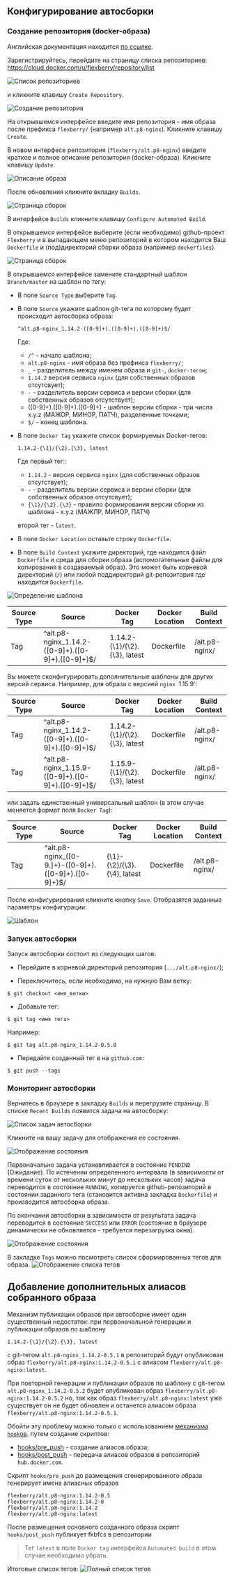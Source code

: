 ## Конфигурирование автосборки

### Создание репозитория (docker-образа)

Английская документация находится [по ссылке](https://docs.docker.com/docker-hub/repos/).

Зарегистрируйтесь, перейдите на страницу списка репозиториев:
https://cloud.docker.com/u/flexberry/repository/list

![Список репозиториев](images/repositorylist.png)

и кликните клавишу `Create Repository`.

![Создание репозитория](images/createRepository.png)

На открывшемся интерфейсе введите имя репозитория - имя образа после префикса `flexberry/` (например `alt.p8-nginx`).
Кликните клавишу `Create`. 

В новом интерфесе репозитория (`flexberry/alt.p8-nginx`) введите краткое и полное описание репозитория (docker-образа).
Кликните клавишу `Update`.

![Описание образа](images/desctiptions.png)

После обновления кликните вкладку `Builds`.

![Страница сборок](images/builds.png)

В интерфейсе `Builds` кликните клавишу `Configure Automated Build`.

В открывшемся интерфейсе выберите (если необходимо) github-проект `Flexberry` и в выпадающем меню репозиторий в котором находится Ваш `Dockerfile` и (под)директорий сборки образа (например `dockerfiles`).

![Страница сборок](images/selectGitHubRepository.png)
 
 В открывшемся интерфейсе замените стандартный шаблон `Branch/master` на шаблон по тегу:
- В поле `Source Type` выберите `Tag`.
- В поле `Source` укажите шаблон git-тега по которому будет происходит автосборка образа:

  ```
  ^alt.p8-nginx_1.14.2-([0-9]+).([0-9]+).([0-9]+)$/
  ```
  
    Где:
    * `/^` - начало шаблона;
    *  `alt.p8-nginx` - имя образа без префикса `flexberry/`;
    * `_` - разделитель между именем образа и `git-`, `docker-тегом`;
    * `1.14.2` версия сервиса `nginx` (для собственных образов отсутсвует);
    *  `-` - разделитель версии сервиса и версии сборки (для собственных образов отсутствует);
    * ([0-9]+).([0-9]+).([0-9]+) - шаблон версии сборки - три числа x.y.z (МАЖОР, МИНОР, ПАТЧ), разделенные точками;
    * `$/` - конец шаблона.
    
- В поле `Docker Tag` укажите список формируемых Docker-тегов:
  
  ```
  1.14.2-{\1}/{\2}.{\3}, latest
  ```  
  
  Где первый тег::
  * `1.14.2` - версия сервиса `nginx` (для собственных образов отсутствует);
  * `-` - разделитель версии сервиса и версии сборки (для собственных образов отсутсвует);
  * `{\1}/{\2}.{\3}` - правило формирования версии сборки  из шаблона - x.y.z (МАЖЛР, МИНОР, ПАТЧ)
  
  второй тег - `latest`.

- В поле `Docker Location` оставьте строку `Dockerfile`.

- В поле `Build Context` укажите директорий, где находится файл `Dockerfile` и среда для сборки образа (вспомогательные файлы для копирования в создаваемый образ).
  Это может быть корневой директорий (`/`) или любой поддиректорий git-репозитория где находится `Dockerfile`.

 
 ![Определение шаблона](images/buildConfigure.png) 
 
 

 Source Type | Source | Docker Tag | Docker Location | Build Context 
-------------|--------|------------|-----------------|---------------
Tag | ^alt.p8-nginx_1.14.2-([0-9]+).([0-9]+).([0-9]+)$/ | 1.14.2-{\1}/{\2}.{\3}, latest | Dockerfile | /alt.p8-nginx/


Вы можете сконфигурировать дополнительные шаблоны для других версий сервиса.
Например, для образа с версией `nginx `1.15.9`:

Source Type | Source | Docker Tag | Docker Location | Build Context 
-------------|--------|------------|-----------------|---------------
Tag | ^alt.p8-nginx_1.14.2-([0-9]+).([0-9]+).([0-9]+)$/ | 1.14.2-{\1}/{\2}.{\3}, latest | Dockerfile | /alt.p8-nginx/ 
Tag | ^alt.p8-nginx_1.15.9-([0-9]+).([0-9]+).([0-9]+)$/ | 1.15.9-{\1}/{\2}.{\3}, latest | Dockerfile | /alt.p8-nginx/

или задать единственный универсальный шаблон (в этом случае меняется формат поля `Docker Tag`):

Source Type | Source | Docker Tag | Docker Location | Build Context 
-------------|--------|------------|-----------------|---------------
Tag | ^alt.p8-nginx_([0-9.]+)-([0-9]+).([0-9]+).([0-9]+)$/ | {\1}-{\2}/{\3}.{\4}, latest | Dockerfile | /alt.p8-nginx/ 
 

После конфигурирования кликните кнопку `Save`. Отобразятся заданные параметры конфигурации:

 ![Шаблон](images/buildedConfigure.png) 
 
 
 ### Запуск автосборки
 
 Запуск автосборки состоит из следующих шагов:
 
 
- Перейдите в корневой директорий репозитория (`.../alt.p8-nginx/`);
 
- Переключитесь, если необходимо, на нужную Вам ветку:
   
```
$ git checkout <имя_ветки>
``` 
   
- Добавьте тег:
   
```
$ git tag <имя тега>
```
   
Например:
   
```
$ git tag alt.p8-nginx_1.14.2-0.5.0
```
   
* Передайте созданный тег в на `github.com:`
   
```
$ git push --tags
```

### Мониторинг автосборки 

Вернитесь в браузере в закладку `Builds`  и перегрузите страницу.
В списке `Recent Builds` появится задача на автосборку:

![Список задач автосборки](images/buildsList.png)


Кликните на вашу задачу для отображения ее состояния.

![Отображение состояния](images/pendingState.png)

Первоначально задача устанавливается в состояние `PENDIND` (Ожидание).
По истечении определенного интервала (в зависимости от времени суток от нескольких минут до нескольких часов)
задача переводится в состояние `RUNNING`, копируется github-репозиторий в состоянии заданного тега (становится активна закладка `Dockerfile`) и производится автосборка образа.

По окончании автосборки в зависимости от результата задача переводится в состояние `SUCCESS` или `ERROR`
(состояние в браузере динамически не обновляется - требуется перезагрузка окна).

![Отображение состояния](images/successState.png)

В закладке `Tags` можно посмотреть список сформированных тегов для образа.
![Отображение списка тегов](images/listTags.png)


## Добавление дополнительных алиасов собранного образа

Механизм публикации образов при автосборке имеет один существенный недостаток:
при первоначальной генерации и публикации образов по шаблону
```
1.14.2-{\1}/{\2}.{\3}, latest
```
с git-тегом `alt.p8-nginx_1.14.2-0.5.1` в репозиторий будут опубликован образ
`flexberry/alt.p8-nginx:1.14.2-0.5.1` с алиасом
`flexberry/alt.p8-nginx:latest`.

При повторной  генерации и публикации образов по шаблону
с git-тегом `alt.p8-nginx_1.14.2-0.5.2`
будет опубликован образ `flexberry/alt.p8-nginx:1.14.2-0.5.2`
но, так как образ `flexberry/alt.p8-nginx:latest` уже существует 
он не будет обновлен и останется алиасом образа 
`flexberry/alt.p8-nginx:1.14.2-0.5.1`.

Обойти эту проблему можно только с использованием 
[механизма `hook`ов](https://docs.docker.com/docker-hub/builds/advanced/#custom-build-phase-hooks).
путем создание скриптов: 
- [hooks/pre_push](alt.p8-nginx/hooks/pre_push) - создание алиасов образа;
- [hooks/post_push](alt.p8-nginx/hooks/post_push) - передача алиасов образов в репозиторий `hub.docker.com`.

Скрипт `hooks/pre_push` до размещения сгенерированного образа генерирует имена алиасных образов
```
flexberry/alt.p8-nginx:1.14.2-0.5
flexberry/alt.p8-nginx:1.14.2-0
flexberry/alt.p8-nginx:1.14.2
flexberry/alt.p8-nginx:latest
``` 
После размещения основного созданного образа скрипт `hooks/post_push` 
публикует fkbfcs в репозитории 
>Тег `latest` в поле `Docker tag` интерфейса `Automated build` в этом случае необходимо убрать.

Итоговые список тегов:
![Полный список тегов](images/fullListTags.png)


 



